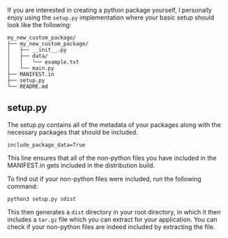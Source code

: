 If you are interested in creating a python package yourself, I personally enjoy using the `setup.py` implementation where your basic setup should look like the following:

```shell
my_new_custom_package/
├── my_new_custom_package/
│   ├── __init__.py
│   ├── data/
│   │   └── example.txt
│   └── main.py
├── MANIFEST.in
├── setup.py
└── README.md
```

## setup.py
The setup.py contains all of the metadata of your packages along with the necessary packages that should be included.

```
include_package_data=True
```
This line ensures that all of the non-python files you have included in the MANIFEST.in gets included in the distribution build.

To find out if your non-python files were included, run the following command:

```shell
python3 setup.py sdist
```

This then generates a `dist` directory in your root directory, in which it then includes a `tar.gz` file which you can extract for your application. You can check if your non-python files are indeed included by extracting the file.